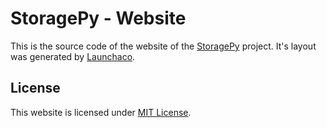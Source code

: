 StoragePy - Website
===

This is the source code of the website of the [StoragePy](http://storagepy.tk/) project.
It's layout was generated by [Launchaco](http://launchaco.com).

License
---
This website is licensed under [MIT License](LICENSE.md).